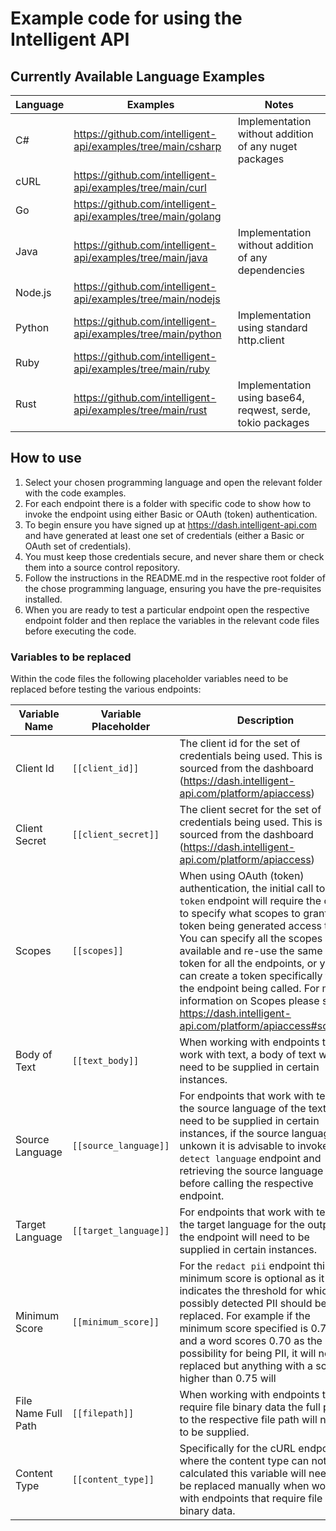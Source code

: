 # Example code for using the Intelligent API

## Currently Available Language Examples

| Language | Examples                                                     | Notes                                                       |
| -------- | ------------------------------------------------------------ | ----------------------------------------------------------- |
| C#       | https://github.com/intelligent-api/examples/tree/main/csharp | Implementation without addition of any nuget packages       |
| cURL     | https://github.com/intelligent-api/examples/tree/main/curl   |                                                             |
| Go       | https://github.com/intelligent-api/examples/tree/main/golang |                                                             |
| Java     | https://github.com/intelligent-api/examples/tree/main/java   | Implementation without addition of any dependencies         |
| Node.js  | https://github.com/intelligent-api/examples/tree/main/nodejs |                                                             |
| Python   | https://github.com/intelligent-api/examples/tree/main/python | Implementation using standard http.client                   |
| Ruby     | https://github.com/intelligent-api/examples/tree/main/ruby   |                                                             |
| Rust     | https://github.com/intelligent-api/examples/tree/main/rust   | Implementation using base64, reqwest, serde, tokio packages |

## How to use

1. Select your chosen programming language and open the relevant folder with the code examples.
2. For each endpoint there is a folder with specific code to show how to invoke the endpoint using either Basic or OAuth (token) authentication.
3. To begin ensure you have signed up at https://dash.intelligent-api.com and have generated at least one set of credentials (either a Basic or OAuth set of credentials).
4. You must keep those credentials secure, and never share them or check them into a source control repository.
5. Follow the instructions in the README.md in the respective root folder of the chose programming language, ensuring you have the pre-requisites installed.
6. When you are ready to test a particular endpoint open the respective endpoint folder and then replace the variables in the relevant code files before executing the code.

### Variables to be replaced

Within the code files the following placeholder variables need to be replaced before testing the various endpoints:

| Variable Name       | Variable Placeholder  | Description                                                                                                                                                                                                                                                                                                                                                                                                                                         |
| ------------------- | --------------------- | --------------------------------------------------------------------------------------------------------------------------------------------------------------------------------------------------------------------------------------------------------------------------------------------------------------------------------------------------------------------------------------------------------------------------------------------------- |
| Client Id           | `[[client_id]]`       | The client id for the set of credentials being used. This is sourced from the dashboard (https://dash.intelligent-api.com/platform/apiaccess)                                                                                                                                                                                                                                                                                                       |
| Client Secret       | `[[client_secret]]`   | The client secret for the set of credentials being used. This is sourced from the dashboard (https://dash.intelligent-api.com/platform/apiaccess)                                                                                                                                                                                                                                                                                                   |
| Scopes              | `[[scopes]]`          | When using OAuth (token) authentication, the initial call to the `token` endpoint will require the caller to specify what scopes to grant the token being generated access to. You can specify all the scopes available and re-use the same token for all the endpoints, or you can create a token specifically for the endpoint being called. For more information on Scopes please see https://dash.intelligent-api.com/platform/apiaccess#scopes |
| Body of Text        | `[[text_body]]`       | When working with endpoints the work with text, a body of text will need to be supplied in certain instances.                                                                                                                                                                                                                                                                                                                                       |
| Source Language     | `[[source_language]]` | For endpoints that work with text the source language of the text will need to be supplied in certain instances, if the source language is unkown it is advisable to invoke the `detect language` endpoint and retrieving the source language before calling the respective endpoint.                                                                                                                                                               |
| Target Language     | `[[target_language]]` | For endpoints that work with text the target language for the output of the endpoint will need to be supplied in certain instances.                                                                                                                                                                                                                                                                                                                 |
| Minimum Score       | `[[minimum_score]]`   | For the `redact pii` endpoint this minimum score is optional as it indicates the threshold for which possibly detected PII should be replaced. For example if the minimum score specified is 0.75 and a word scores 0.70 as the possibility for being PII, it will not be replaced but anything with a score higher than 0.75 will                                                                                                                  |
| File Name Full Path | `[[filepath]]`        | When working with endpoints that require file binary data the full path to the respective file path will need to be supplied.                                                                                                                                                                                                                                                                                                                       |
| Content Type        | `[[content_type]]`    | Specifically for the cURL endpoints where the content type can not be calculated this variable will need to be replaced manually when working with endpoints that require file binary data.                                                                                                                                                                                                                                                         |
